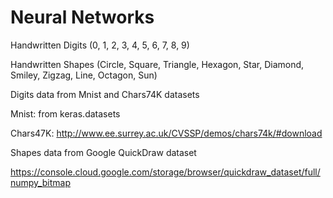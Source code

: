 # Neural Networks

Handwritten Digits (0, 1, 2, 3, 4, 5, 6, 7, 8, 9)

Handwritten Shapes (Circle, Square, Triangle, Hexagon, Star, Diamond, Smiley, Zigzag, Line, Octagon, Sun)


Digits data from Mnist and Chars74K datasets

Mnist: from keras.datasets

Chars47K: http://www.ee.surrey.ac.uk/CVSSP/demos/chars74k/#download


Shapes data from Google QuickDraw dataset

https://console.cloud.google.com/storage/browser/quickdraw_dataset/full/numpy_bitmap
